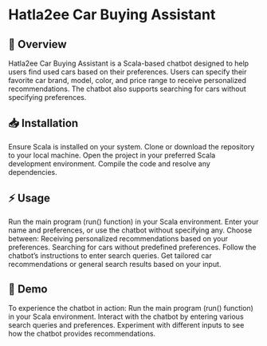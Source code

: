 # **Hatla2ee Car Buying Assistant**
## **🚗 Overview**
Hatla2ee Car Buying Assistant is a Scala-based chatbot designed to help users find used cars based on their preferences. Users can specify their favorite car brand, model, color, and price range to receive personalized recommendations. The chatbot also supports searching for cars without specifying preferences.

## **📥 Installation**
Ensure Scala is installed on your system.
Clone or download the repository to your local machine.
Open the project in your preferred Scala development environment.
Compile the code and resolve any dependencies.
## ⚡ Usage 
Run the main program (run() function) in your Scala environment.
Enter your name and preferences, or use the chatbot without specifying any.
Choose between:
Receiving personalized recommendations based on your preferences.
Searching for cars without predefined preferences.
Follow the chatbot’s instructions to enter search queries.
Get tailored car recommendations or general search results based on your input.
## 🎥 Demo
To experience the chatbot in action:
Run the main program (run() function) in your Scala environment.
Interact with the chatbot by entering various search queries and preferences.
Experiment with different inputs to see how the chatbot provides recommendations.
